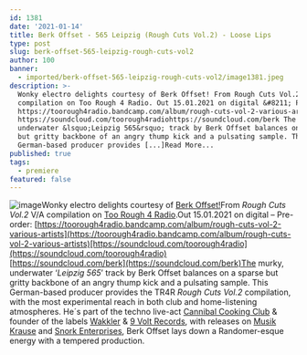 ```yaml
---
id: 1381
date: '2021-01-14'
title: Berk Offset - 565 Leipzig (Rough Cuts Vol.2) - Loose Lips
type: post
slug: berk-offset-565-leipzig-rough-cuts-vol2
author: 100
banner:
  - imported/berk-offset-565-leipzig-rough-cuts-vol2/image1381.jpeg
description: >-
  Wonky electro delights courtesy of Berk Offset! From Rough Cuts Vol.2 V/A
  compilation on Too Rough 4 Radio. Out 15.01.2021 on digital &#8211; Pre-order:
  https://toorough4radio.bandcamp.com/album/rough-cuts-vol-2-various-artists
  https://soundcloud.com/toorough4radiohttps://soundcloud.com/berk The murky,
  underwater &lsquo;Leipzig 565&rsquo; track by Berk Offset balances on a sparse
  but gritty backbone of an angry thump kick and a pulsating sample. This
  German-based producer provides [...]Read More...
published: true
tags:
  - premiere
featured: false
---
```

![image](../imported/berk-offset-565-leipzig-rough-cuts-vol2/image1381.jpeg)Wonky electro delights courtesy of [Berk Offset!](https://www.discogs.com/artist/1931073-Berk-Offset)From _Rough Cuts Vol.2_ V/A compilation on [Too Rough 4 Radio](https://toorough4radio.bandcamp.com).Out 15.01.2021 on digital – Pre-order: [https://toorough4radio.bandcamp.com/album/rough-cuts-vol-2-various-artists](https://toorough4radio.bandcamp.com/album/rough-cuts-vol-2-various-artists)[https://soundcloud.com/toorough4radio](https://soundcloud.com/toorough4radio)  
[https://soundcloud.com/berk](https://soundcloud.com/berk)The murky, underwater ‘_Leipzig 565_’ track by Berk Offset balances on a sparse but gritty backbone of an angry thump kick and a pulsating sample. This German-based producer provides the TR4R _Rough Cuts Vol.2_ compilation, with the most experimental reach in both club and home-listening atmospheres. He´s part of the techno live-act [Cannibal Cooking Club](https://www.cannibalcookingclub.de/) & founder of the labels [Wakkler](http://www.wakkler.de/) & [9 Volt Records](http://www.9voltrecords.com/), with releases on [Musik Krause](https://www.musikkrause.de/) and [Snork Enterprises](https://snorkenterprises.com/), Berk Offset lays down a Randomer-esque energy with a tempered production.